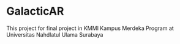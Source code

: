 # GalacticAR
This project for final project in KMMI Kampus Merdeka Program at Universitas Nahdlatul Ulama Surabaya
